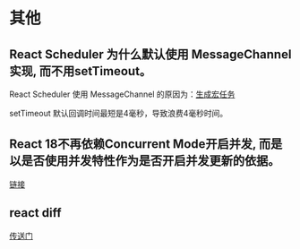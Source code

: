 # 其他

## React Scheduler 为什么默认使用 MessageChannel 实现, 而不用setTimeout。

React Scheduler 使用 MessageChannel 的原因为：[生成宏任务](https://juejin.cn/post/6953804914715803678)

setTimeout 默认回调时间最短是4毫秒，导致浪费4毫秒时间。

## React 18不再依赖Concurrent Mode开启并发, 而是以是否使用并发特性作为是否开启并发更新的依据。

[链接](https://segmentfault.com/a/1190000040973864)

## react diff
[传送门](https://github.com/facebook/react/blob/aa9988e5e669122ed0d76c72f2dea159eef872b4/packages/react-reconciler/src/ReactChildFiber.new.js#L750)
